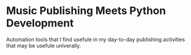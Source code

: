 # Music Publishing Meets Python Development
Automation tools that I find usefule in my day-to-day publishing activities that may be usefule univerally.
